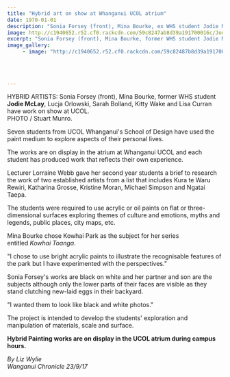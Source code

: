 ```yaml
---
title: "Hybrid art on show at Whanganui UCOL atrium"
date: 1970-01-01
description: "Sonia Forsey (front), Mina Bourke, ex WHS student Jodie McLay, Lucja Orlowski, Sarah Bolland, Kitty Wake & Lisa Curran have work on show at UCOL.."
image: http://c1940652.r52.cf0.rackcdn.com/59c8247ab8d39a191700016c/Jodie-Mclay-students-exhibit-hydrid-of-23-sept-chron.jpg
excerpt: "Sonia Forsey (front), Mina Bourke, former WHS student Jodie McLay, Lucja Orlowski, Sarah Bolland, Kitty Wake and Lisa Curran have work on show at UCOL."
image_gallery:
     - image: "http://c1940652.r52.cf0.rackcdn.com/59c82487b8d39a191700016e/Jodie-Mclays-painting.jpg"
    
    
    
    
---
```


<p><span>HYBRID ARTISTS: Sonia Forsey (front), Mina Bourke, former WHS student <strong>Jodie McLay</strong>, Lucja Orlowski, Sarah Bolland, Kitty Wake and Lisa Curran have work on show at UCOL. <br />PHOTO / Stuart Munro.</span></p>
<p class="element element-paragraph">Seven students from UCOL Whanganui's School of Design have used the paint medium to explore aspects of their personal lives.</p>
<p class="element element-paragraph">The works are on display in the atrium at Whanganui UCOL and each student has produced work that reflects their own experience.</p>
<p class="element element-paragraph">Lecturer Lorraine Webb gave her second year students a brief to research the work of two established artists from a list that includes Kura te Waru Rewiri, Katharina Grosse, Kristine Moran, Michael Simpson and Ngatai Taepa.</p>
<p class="element element-paragraph">The students were required to use acrylic or oil paints on flat or three-dimensional surfaces exploring themes of culture and emotions, myths and legends, public places, city maps, etc.</p>
<p class="element element-paragraph">Mina Bourke chose Kowhai Park as the subject for her series entitled&nbsp;<em>Kowhai Toanga</em>.</p>
<p class="element element-paragraph">"I chose to use bright acrylic paints to illustrate the recognisable features of the park but I have experimented with the perspectives."</p>
<p class="element element-paragraph">Sonia Forsey's works are black on white and her partner and son are the subjects although only the lower parts of their faces are visible as they stand clutching new-laid eggs in their backyard.</p>
<p class="element element-paragraph">"I wanted them to look like black and white photos."</p>
<p class="element element-paragraph">The project is intended to develop the students' exploration and manipulation of materials, scale and surface.</p>
<p class="element element-paragraph"><strong>Hybrid Painting works are on display in the UCOL atrium during campus hours.</strong></p>
<p><em>By Liz Wylie<br />Wanganui Chronicle 23/9/17</em></p>

